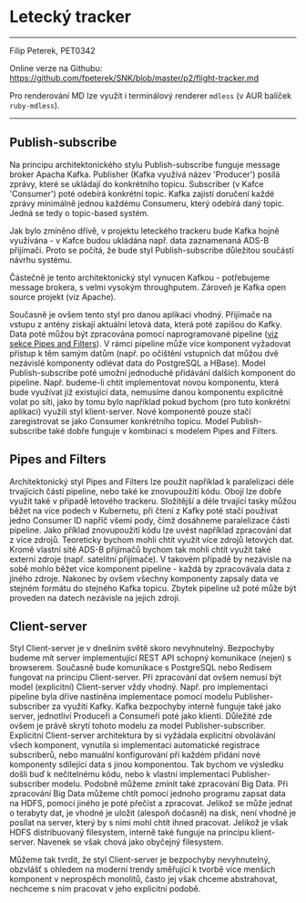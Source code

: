 # Letecký tracker

---
Filip Peterek, PET0342

Online verze na Githubu: https://github.com/fpeterek/SNK/blob/master/p2/flight-tracker.md

Pro renderování MD lze využít i terminálový renderer `mdless` (v AUR balíček `ruby-mdless`).

---

## Publish-subscribe

Na principu architektonického stylu Publish-subscribe funguje message broker Apacha Kafka.
Publisher (Kafka využívá název 'Producer') posílá zprávy, které se ukládají do konkrétního
topicu. Subscriber (v Kafce 'Consumer') poté odebírá konkrétní topic. Kafka zajistí doručení
každé zprávy minimálně jednou každému Consumeru, který odebírá daný topic. Jedná se tedy
o topic-based systém.

Jak bylo zmíněno dřívě, v projektu leteckého trackeru bude Kafka hojně využívána - v Kafce
budou ukládána např. data zaznamenaná ADS-B přijímači. Proto se počítá, že bude styl
Publish-subscribe důležitou součástí návrhu systému.

Částečně je tento architektonický styl vynucen Kafkou - potřebujeme message brokera, 
s velmi vysokým throughputem. Zároveň je Kafka open source projekt (viz Apache).

Současně je ovšem tento styl pro danou aplikaci vhodný. Přijímače na vstupu z antény získají
aktuální letová data, která poté zapíšou do Kafky. Data poté můžou být zpracována pomocí
naprogramované pipeline ([viz sekce Pipes and Filters](#pipes-and-filters)). V rámci pipeline
může více komponent vyžadovat přístup k těm samým datům (např. po očištění vstupních dat
můžou dvě nezávislé komponenty odlévat data do PostgreSQL a HBase). Model Publish-subscribe
poté umožní jednoduché přidávání dalších komponent do pipeline. Např. budeme-li chtít
implementovat novou komponentu, která bude využívat již existující data, nemusíme danou
komponentu explicitně volat po síti, jako by tomu bylo například pokud bychom (pro tuto konkrétní
aplikaci) využili styl klient-server. Nové komponentě pouze stačí zaregistrovat se jako Consumer
konkrétního topicu. Model Publish-subscribe také dobře funguje v kombinaci s modelem Pipes
and Filters.

## Pipes and Filters

Architektonický styl Pipes and Filters lze použít například k paralelizaci déle trvajících
částí pipeline, nebo také ke znovupoužití kódu. Obojí lze dobře využít také v případě letového 
trackeru. Složitější a déle trvající tasky můžou běžet na více podech v Kubernetu, při čtení
z Kafky poté stačí používat jedno Consumer ID napříč všemi pody, čímž dosáhneme paralelizace
části pipeline. Jako příklad znovupoužití kódu lze uvést například zpracování dat z více zdrojů.
Teoreticky bychom mohli chtít využít více zdrojů letových dat. Kromě vlastní sítě ADS-B přijímačů
bychom tak mohli chtít využít také externí zdroje (např. satelitní přijímače). V takovém případě
by nezávisle na sobě mohlo běžet více komponent pipeline - každá by zpracovávala data z jiného
zdroje. Nakonec by ovšem všechny komponenty zapsaly data ve stejném formátu do stejného Kafka
topicu. Zbytek pipeline už poté může být proveden na datech nezávisle na jejich zdroji.

## Client-server

Styl Client-server je v dnešním světě skoro nevyhnutelný. Bezpochyby budeme mít server
implementující REST API schopný komunikace (nejen) s browserem. Současně bude komunikace
s PostgreSQL nebo Redisem fungovat na principu Client-server. Při zpracování dat ovšem nemusí
být model (explicitní) Client-server vždy vhodný. Např. pro implementaci pipeline byla dříve
nastíněna implementace pomocí modelu Publisher-subscriber za využití Kafky. Kafka bezpochyby
interně funguje také jako server, jednotliví Produceři a Consumeři poté jako klienti.
Důležité zde ovšem je právě skrytí tohoto modelu za model Publisher-subscriber. Explicitní
Client-server architektura by si vyžádala explicitní obvolávání všech komponent, vynutila si
implementaci automatické registrace subscriberů, nebo manuální konfigurování při každém
přidání nové komponenty sdílející data s jinou komponentou. Tak bychom ve výsledku došli
buď k nečitelnému kódu, nebo k vlastní implementaci Publisher-subscriber modelu. Podobně
můžeme zmínit také zpracování Big Data. Při zpracování Big Data můžeme chtít pomocí jednoho
programu zapsat data na HDFS, pomocí jiného je poté přečíst a zpracovat. Jelikož se může
jednat o terabyty dat, je vhodné je uložit (alespoň dočasně) na disk, není vhodné je posílat
na server, který by s nimi mohl chtít ihned pracovat. Jelikož je však HDFS distribuovaný 
filesystem, interně také funguje na principu klient-server. Navenek se však chová jako obyčejný
filesystem. 

Můžeme tak tvrdit, že styl Client-server je bezpochyby nevyhnutelný, obzvlášť s ohledem na moderní
trendy směřující k tvorbě více menších komponent v neprospěch monolitů, často jej však chceme
abstrahovat, nechceme s ním pracovat v jeho explicitní podobě.












